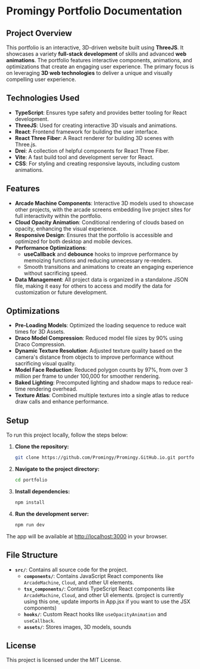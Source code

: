 
# **Promingy Portfolio Documentation**

## **Project Overview**

This portfolio is an interactive, 3D-driven website built using **ThreeJS**. It showcases a variety **full-stack development** of skills and advanced **web animations**. The portfolio features interactive components, animations, and optimizations that create an engaging user experience. The primary focus is on leveraging **3D web technologies** to deliver a unique and visually compelling user experience.

## **Technologies Used**

- **TypeScript**: Ensures type safety and provides better tooling for React development.
- **ThreeJS**: Used for creating interactive 3D visuals and animations.
- **React**: Frontend framework for building the user interface.
- **React Three Fiber**: A React renderer for building 3D scenes with Three.js.
- **Drei**: A collection of helpful components for React Three Fiber.
- **Vite**: A fast build tool and development server for React.
- **CSS**: For styling and creating responsive layouts, including custom animations.

## **Features**

- **Arcade Machine Components**: Interactive 3D models used to showcase other projects, with the arcade screens embedding live project sites for full interactivity within the portfolio.
- **Cloud Opacity Animation**: Conditional rendering of clouds based on opacity, enhancing the visual experience.
- **Responsive Design**: Ensures that the portfolio is accessible and optimized for both desktop and mobile devices.
- **Performance Optimizations**:
  - **useCallback** and **debounce** hooks to improve performance by memoizing functions and reducing unnecessary re-renders.
  - Smooth transitions and animations to create an engaging experience without sacrificing speed.
- **Data Management**: All project data is organized in a standalone JSON file, making it easy for others to access and modify the data for customization or future development.

## **Optimizations**
- **Pre-Loading Models**: Optimized the loading sequence to reduce wait times for 3D Assets.
- **Draco Model Compression**: Reduced model file sizes by 90% using Draco Compression.
- **Dynamic Texture Resolution**:  Adjusted texture quality based on the camera's distance from objects to improve performance without sacrificing visual quality.
- **Model Face Reduction**: Reduced polygon counts by 97%, from over 3 million per frame to under 100,000 for smoother rendering.
- **Baked Lighting**: Precomputed lighting and shadow maps to reduce real-time rendering overhead.
- **Texture Atlas**: Combined multiple textures into a single atlas to reduce draw calls and enhance performance.

## **Setup**

To run this project locally, follow the steps below:

1. **Clone the repository:**
   ```bash
   git clone https://github.com/Promingy/Promingy.GitHub.io.git portfolio
   ```

2. **Navigate to the project directory:**
   ```bash
   cd portfolio
   ```

3. **Install dependencies:**
   ```bash
   npm install
   ```

4. **Run the development server:**
   ```bash
   npm run dev
   ```

The app will be available at [http://localhost:3000](http://localhost:3000) in your browser.

## **File Structure**

- **`src/`**: Contains all source code for the project.
  - **`components/`**: Contains JavaScript React components like `ArcadeMachine`, `Cloud`, and other UI elements.
  - **`tsx_components/`**: Contains TypeScript React components like `ArcadeMachine`, `Cloud`, and other UI elements. (project is currently using this one, update imports in App.jsx if you want to use the JSX components)
  - **`hooks/`**: Custom React hooks like `useOpacityAnimation` and `useCallback`.
  - **`assets/`**: Stores images, 3D models, sounds

## **License**

This project is licensed under the MIT License.
